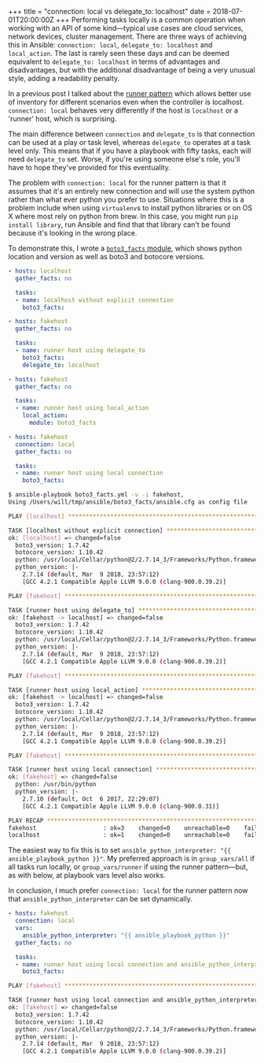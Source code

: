 +++
title = "connection: local vs delegate_to: localhost"
date = 2018-07-01T20:00:00Z
+++
Performing tasks locally is a common operation when working with an API of some
kind&mdash;typical use cases are cloud services, network devices, cluster
management. There are three ways of achieving this in Ansible: `connection:
local`, `delegate_to: localhost` and `local_action`. The last is rarely seen these
days and can be deemed equivalent to `delegate_to: localhost` in terms of
advantages and disadvantages, but with the additional disadvantage of being
a very unusual style, adding a readability penalty.
<!--more-->
In a previous post I talked about the
[runner pattern](/2017/10/31/making-the-most-of-inventory.html)
which allows better use of inventory for different scenarios even when the
controller is localhost. `connection: local` behaves very differently
if the host is `localhost` or a 'runner' host, which is surprising.

The main difference between `connection` and `delegate_to` is that connection can
be used at a play or task level, whereas `delegate_to` operates at a task level
only. This means that if you have a playbook with fifty tasks, each will need
`delegate_to` set. Worse, if you're using someone else's role, you'll have to
hope they've provided for this eventuality.

The problem with `connection: local` for the runner pattern is that it assumes
that it's an entirely new connection and will use the system python rather than
what ever python you prefer to use. Situations where this is a problem include
when using `virtualenv`s to install python libraries or on OS X where most rely
on python from brew. In this case, you might run `pip install library`, run
Ansible and find that that library can't be found because it's looking in the
wrong place.

To demonstrate this, I wrote a [`boto3_facts` module](https://github.com/ansible/ansible/pull/42083),
which shows python location and version as well as boto3 and botocore versions.

```yaml
- hosts: localhost
  gather_facts: no

  tasks:
  - name: localhost without explicit connection
    boto3_facts:

- hosts: fakehost
  gather_facts: no

  tasks:
  - name: runner host using delegate_to
    boto3_facts:
    delegate_to: localhost

- hosts: fakehost
  gather_facts: no

  tasks:
  - name: runner host using local_action
    local_action:
      module: boto3_facts

- hosts: fakehost
  connection: local
  gather_facts: no

  tasks:
  - name: runner host using local connection
    boto3_facts:
```

```sh
$ ansible-playbook boto3_facts.yml -v -i fakehost,
Using /Users/will/tmp/ansible/boto3_facts/ansible.cfg as config file

PLAY [localhost] *****************************************************************************************************************

TASK [localhost without explicit connection] *************************************************************************************
ok: [localhost] => changed=false
  boto3_version: 1.7.42
  botocore_version: 1.10.42
  python: /usr/local/Cellar/python@2/2.7.14_3/Frameworks/Python.framework/Versions/2.7/Resources/Python.app/Contents/MacOS/Python
  python_version: |-
    2.7.14 (default, Mar  9 2018, 23:57:12)
    [GCC 4.2.1 Compatible Apple LLVM 9.0.0 (clang-900.0.39.2)]

PLAY [fakehost] ******************************************************************************************************************

TASK [runner host using delegate_to] *********************************************************************************************
ok: [fakehost -> localhost] => changed=false
  boto3_version: 1.7.42
  botocore_version: 1.10.42
  python: /usr/local/Cellar/python@2/2.7.14_3/Frameworks/Python.framework/Versions/2.7/Resources/Python.app/Contents/MacOS/Python
  python_version: |-
    2.7.14 (default, Mar  9 2018, 23:57:12)
    [GCC 4.2.1 Compatible Apple LLVM 9.0.0 (clang-900.0.39.2)]

PLAY [fakehost] ******************************************************************************************************************

TASK [runner host using local_action] ********************************************************************************************
ok: [fakehost -> localhost] => changed=false
  boto3_version: 1.7.42
  botocore_version: 1.10.42
  python: /usr/local/Cellar/python@2/2.7.14_3/Frameworks/Python.framework/Versions/2.7/Resources/Python.app/Contents/MacOS/Python
  python_version: |-
    2.7.14 (default, Mar  9 2018, 23:57:12)
    [GCC 4.2.1 Compatible Apple LLVM 9.0.0 (clang-900.0.39.2)]

PLAY [fakehost] ******************************************************************************************************************

TASK [runner host using local connection] ****************************************************************************************
ok: [fakehost] => changed=false
  python: /usr/bin/python
  python_version: |-
    2.7.10 (default, Oct  6 2017, 22:29:07)
    [GCC 4.2.1 Compatible Apple LLVM 9.0.0 (clang-900.0.31)]

PLAY RECAP ***********************************************************************************************************************
fakehost                   : ok=3    changed=0    unreachable=0    failed=0
localhost                  : ok=1    changed=0    unreachable=0    failed=0
```


The easiest way to fix this is to set `ansible_python_interpreter: "{{ ansible_playbook_python }}"`.
My preferred approach is in `group_vars/all` if all tasks run locally, or
`group_vars/runner` if using the runner pattern&mdash;but, as with below, at playbook vars
level also works.


In conclusion, I much prefer `connection: local` for the runner pattern now that
`ansible_python_interpreter` can be set dynamically.


```yaml
- hosts: fakehost
  connection: local
  vars:
    ansible_python_interpreter: "{{ ansible_playbook_python }}"
  gather_facts: no

  tasks:
  - name: runner host using local connection and ansible_python_interpreter set
    boto3_facts:
```


```sh
PLAY [fakehost] ******************************************************************************************************************

TASK [runner host using local connection and ansible_python_interpreter set] *****************************************************
ok: [fakehost] => changed=false
  boto3_version: 1.7.42
  botocore_version: 1.10.42
  python: /usr/local/Cellar/python@2/2.7.14_3/Frameworks/Python.framework/Versions/2.7/Resources/Python.app/Contents/MacOS/Python
  python_version: |-
    2.7.14 (default, Mar  9 2018, 23:57:12)
    [GCC 4.2.1 Compatible Apple LLVM 9.0.0 (clang-900.0.39.2)]
```
